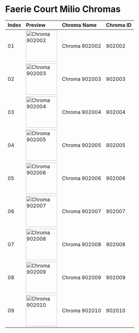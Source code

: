 # Faerie Court Milio Chromas

| Index | Preview | Chroma Name | Chroma ID |
|:---|:---|:---|:---|
| 01 | <img src='https://raw.communitydragon.org/latest/plugins/rcp-be-lol-game-data/global/default/v1/champion-chroma-images/902/902002.png' alt='Chroma 902002' width='100'> | Chroma 902002 | 902002 |
| 02 | <img src='https://raw.communitydragon.org/latest/plugins/rcp-be-lol-game-data/global/default/v1/champion-chroma-images/902/902003.png' alt='Chroma 902003' width='100'> | Chroma 902003 | 902003 |
| 03 | <img src='https://raw.communitydragon.org/latest/plugins/rcp-be-lol-game-data/global/default/v1/champion-chroma-images/902/902004.png' alt='Chroma 902004' width='100'> | Chroma 902004 | 902004 |
| 04 | <img src='https://raw.communitydragon.org/latest/plugins/rcp-be-lol-game-data/global/default/v1/champion-chroma-images/902/902005.png' alt='Chroma 902005' width='100'> | Chroma 902005 | 902005 |
| 05 | <img src='https://raw.communitydragon.org/latest/plugins/rcp-be-lol-game-data/global/default/v1/champion-chroma-images/902/902006.png' alt='Chroma 902006' width='100'> | Chroma 902006 | 902006 |
| 06 | <img src='https://raw.communitydragon.org/latest/plugins/rcp-be-lol-game-data/global/default/v1/champion-chroma-images/902/902007.png' alt='Chroma 902007' width='100'> | Chroma 902007 | 902007 |
| 07 | <img src='https://raw.communitydragon.org/latest/plugins/rcp-be-lol-game-data/global/default/v1/champion-chroma-images/902/902008.png' alt='Chroma 902008' width='100'> | Chroma 902008 | 902008 |
| 08 | <img src='https://raw.communitydragon.org/latest/plugins/rcp-be-lol-game-data/global/default/v1/champion-chroma-images/902/902009.png' alt='Chroma 902009' width='100'> | Chroma 902009 | 902009 |
| 09 | <img src='https://raw.communitydragon.org/latest/plugins/rcp-be-lol-game-data/global/default/v1/champion-chroma-images/902/902010.png' alt='Chroma 902010' width='100'> | Chroma 902010 | 902010 |

